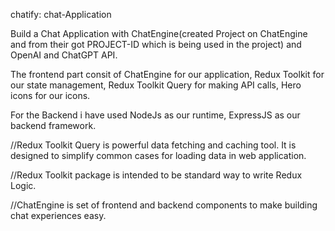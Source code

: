 chatify:  chat-Application

<p> Build a Chat Application with ChatEngine(created Project on ChatEngine and from their got PROJECT-ID which is being used in the project) and OpenAI and ChatGPT API. </p>
<p>The frontend part consit of ChatEngine for our application, Redux Toolkit for our state management,
Redux Toolkit Query for making API calls, Hero icons for our icons. </p>
For the Backend i have used NodeJs as our runtime, ExpressJS as our backend framework.

<p>//Redux Toolkit Query is powerful data fetching and caching tool. It is designed to simplify common cases for loading data in web application. </p>
<p> //Redux Toolkit package is intended to be standard way to write Redux Logic.</p>
//ChatEngine is set of frontend and backend components to make building chat experiences easy. 
